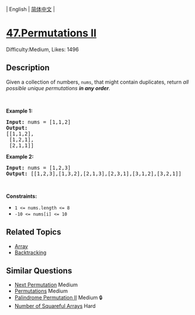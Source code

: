 
| English | [简体中文](README.md) |

# [47.Permutations II](https://leetcode.com/problems/permutations-ii/)
Difficulty:Medium, Likes: 1496

## Description

<p>Given a collection of numbers, <code>nums</code>,&nbsp;that might contain duplicates, return <em>all possible unique permutations <strong>in any order</strong>.</em></p>

<p>&nbsp;</p>
<p><strong class="example">Example 1:</strong></p>

<pre>
<strong>Input:</strong> nums = [1,1,2]
<strong>Output:</strong>
[[1,1,2],
 [1,2,1],
 [2,1,1]]
</pre>

<p><strong class="example">Example 2:</strong></p>

<pre>
<strong>Input:</strong> nums = [1,2,3]
<strong>Output:</strong> [[1,2,3],[1,3,2],[2,1,3],[2,3,1],[3,1,2],[3,2,1]]
</pre>

<p>&nbsp;</p>
<p><strong>Constraints:</strong></p>

<ul>
	<li><code>1 &lt;= nums.length &lt;= 8</code></li>
	<li><code>-10 &lt;= nums[i] &lt;= 10</code></li>
</ul>


## Related Topics

- [Array](https://leetcode.com/tag/array/)
- [Backtracking](https://leetcode.com/tag/backtracking/)

## Similar Questions

- [Next Permutation](../next-permutation/README_EN.md) Medium 
- [Permutations](../permutations/README_EN.md) Medium 
- [Palindrome Permutation II](../palindrome-permutation-ii/README_EN.md) Medium 🔒
- [Number of Squareful Arrays](../number-of-squareful-arrays/README_EN.md) Hard 
